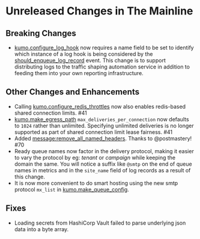 # Unreleased Changes in The Mainline

## Breaking Changes
* [kumo.configure_log_hook](../reference/kumo/configure_log_hook.md) now requires
  a name field to be set to identify which instance of a log hook is being considered
  by the [should_enqueue_log_record](../reference/events/should_enqueue_log_record.md) event.
  This change is to support distributing logs to the traffic shaping automation
  service in addition to feeding them into your own reporting infrastructure.

## Other Changes and Enhancements
* Calling
  [kumo.configure_redis_throttles](../reference/kumo/configure_redis_throttles.md)
  now also enables redis-based shared connection limits. #41
* [kumo.make_egress_path](../reference/kumo/make_egress_path.md)
  `max_deliveries_per_connection` now defaults to `1024` rather than unlimited.
  Specifying unlimited deliveries is no longer supported as part of shared
  connection limit lease fairness. #41
* Added
  [message:remove_all_named_headers](../reference/message/remove_all_named_headers.md).
  Thanks to @postmastery! #70
* Ready queue names now factor in the delivery protocol, making it easier to vary
  the protocol by eg: *tenant* or *campaign* while keeping the domain the same.
  You will notice a suffix like `@smtp` on the end of queue names in metrics
  and in the `site_name` field of log records as a result of this change.
* It is now more convenient to do smart hosting using the new smtp protocol `mx_list`
  in [kumo.make_queue_config](../reference/kumo/make_queue_config.md).

## Fixes
* Loading secrets from HashiCorp Vault failed to parse underlying json data into
  a byte array.

